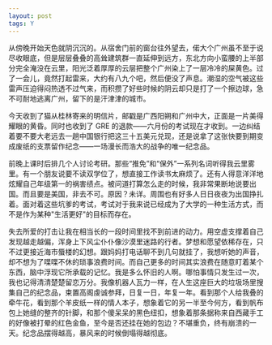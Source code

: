 ```yaml
---
layout: post
tags: Y
---
```


从傍晚开始天色就阴沉沉的。从宿舍门前的窗台往外望去，偌大个广州虽不至于说尽收眼底，但是层层叠叠的高耸建筑群一直延伸到远方，东北方向小蛮腰的上半部分完全淹没在云里，阳光泛着厚厚的云层把整个广州染上了一层冷冷的屎黄色。过了一会儿，竟然打起雷来，大约有八九个吧，然后便没了声息。潮湿的空气被这些雷声压迫得闷热透不过气来，而积攒了好些时候的阴云却只是打了一个擦边球，急不可耐地逃离广州，留下的是汗津津的城市。

今天收到了猫从桂林寄来的明信片，邮戳是广西阳朔和广州中大，正面是一片美得耀眼的黄昏。同时也收到了 GRE 的退款——六月份的考试现在才收到。一边纠结着要不要大老远去一趟中国银行把这三十五美元兑现，还是说拿了这张快要到期变成废纸的支票留作纪念——一场漫长而浩大的战争的唯一纪念品。

前晚上课时后排几个人讨论考研。那些“推免”和“保外”一系列名词听得我云里雾里。有一个朋友说要不读双学位了，想直接工作读书太麻烦了。还有人得意洋洋地炫耀自己年级第一的祸害绩点。被问道打算怎么走的时候，我非常果断地说要出国。而且要是美国，非去不可。原因？未详。周围也有好多人日日夜夜为出国挣扎着。面对着这些坑爹的考试，考试对于我来说已经成为了大学的一种生活方式，而不是作为某种"生活更好"的目标而存在。

失去所爱的打击让我在相当长的一段时间里找不到前进的动力。用空虚支撑着自己发现越走越偏，浑身上下风尘仆仆像沙漠里迷路的行者。梦想和愿望依稀存在，只不过更接近海市蜃楼的幻想。跟妈妈打电话聊不到几句就挂了，我想听她的声音，却不想为了喋喋不休的琐事浪费时间。而自己更多的时间其实浪费在随意盯着某个东西，脑中浮现它所承载的记忆。我是多么怀旧的人啊。哪怕事情只发生过一次，我也记得清清楚楚留恋万分。我像机器人瓦力一样，在人生这座巨大的垃圾场里搜集自己的纪念品，束置高阁虔诚参拜，日复一日，年复一年。看到那个人给我叠的牵牛花，看到那个羊皮纸一样的情人本子，想象着它的另一半至今何方，看到帆布包上她缝的整齐的针脚，和那个傻呆呆的黑色纽扣，想象着那条据称来自西藏手工的好像被打晕的红色金鱼，至今是否还挂在她的包边？不堪重负，终有崩溃的一天。纪念品摆得越高，暴风来的时候倒塌得越彻底。
